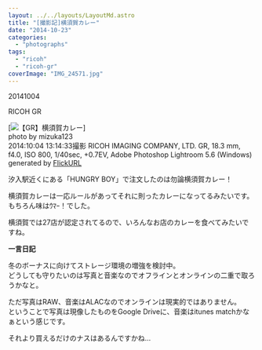 ```yaml
---
layout: ../../layouts/LayoutMd.astro
title: "[撮影記]横須賀カレー"
date: "2014-10-23"
categories: 
  - "photographs"
tags: 
  - "ricoh"
  - "ricoh-gr"
coverImage: "IMG_24571.jpg"
---
```


20141004

RICOH GR

[![【GR】横須賀カレー](/wp/images/15548735006_0f0870a928_b.jpg)]  
photo by mizuka123  
2014:10:04 13:14:33撮影 RICOH IMAGING COMPANY, LTD. GR, 18.3 mm, f4.0, ISO 800, 1/40sec, +0.7EV, Adobe Photoshop Lightroom 5.6 (Windows)  
generated by [FlickURL](https://itunes.apple.com/jp/app/flickurl/id817330241?mt=8)

汐入駅近くにある「HUNGRY BOY」で注文したのは勿論横須賀カレー！

横須賀カレーは一応ルールがあってそれに則ったカレーになってるみたいです。  
もちろん味はｳﾏｰ！でした。

横須賀では27店が認定されてるので、いろんなお店のカレーを食べてみたいですね。

**一言日記**

冬のボーナスに向けてストレージ環境の増強を検討中。  
どうしても守りたいのは写真と音楽なのでオフラインとオンラインの二重で取ろうかなと。

ただ写真はRAW、音楽はALACなのでオンラインは現実的ではありません。  
ということで写真は現像したものをGoogle Driveに、音楽はitunes matchかなぁという感じです。

それより買えるだけのナスはあるんですかね…
